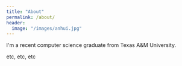 ```yaml
---
title: "About"
permalink: /about/
header:
  image: "/images/anhui.jpg"
---
```


I'm a recent computer science graduate from Texas A&M University.

etc, etc, etc